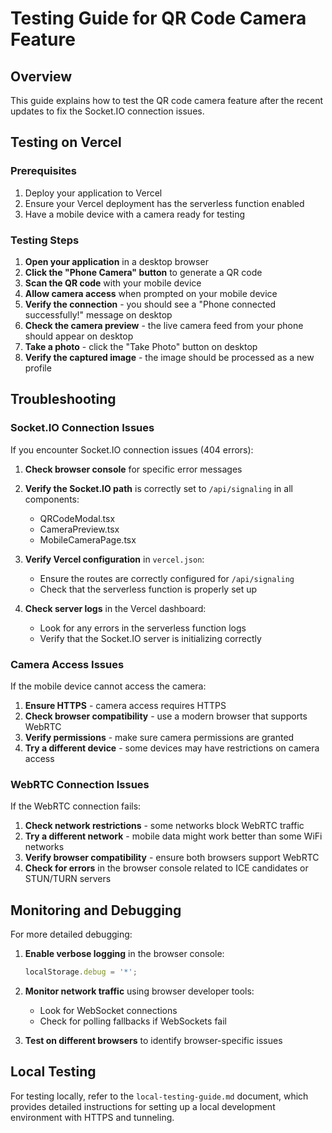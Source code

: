 # Testing Guide for QR Code Camera Feature

## Overview

This guide explains how to test the QR code camera feature after the recent updates to fix the Socket.IO connection issues.

## Testing on Vercel

### Prerequisites

1. Deploy your application to Vercel
2. Ensure your Vercel deployment has the serverless function enabled
3. Have a mobile device with a camera ready for testing

### Testing Steps

1. **Open your application** in a desktop browser
2. **Click the "Phone Camera" button** to generate a QR code
3. **Scan the QR code** with your mobile device
4. **Allow camera access** when prompted on your mobile device
5. **Verify the connection** - you should see a "Phone connected successfully!" message on desktop
6. **Check the camera preview** - the live camera feed from your phone should appear on desktop
7. **Take a photo** - click the "Take Photo" button on desktop
8. **Verify the captured image** - the image should be processed as a new profile

## Troubleshooting

### Socket.IO Connection Issues

If you encounter Socket.IO connection issues (404 errors):

1. **Check browser console** for specific error messages
2. **Verify the Socket.IO path** is correctly set to `/api/signaling` in all components:
   - QRCodeModal.tsx
   - CameraPreview.tsx
   - MobileCameraPage.tsx

3. **Verify Vercel configuration** in `vercel.json`:
   - Ensure the routes are correctly configured for `/api/signaling`
   - Check that the serverless function is properly set up

4. **Check server logs** in the Vercel dashboard:
   - Look for any errors in the serverless function logs
   - Verify that the Socket.IO server is initializing correctly

### Camera Access Issues

If the mobile device cannot access the camera:

1. **Ensure HTTPS** - camera access requires HTTPS
2. **Check browser compatibility** - use a modern browser that supports WebRTC
3. **Verify permissions** - make sure camera permissions are granted
4. **Try a different device** - some devices may have restrictions on camera access

### WebRTC Connection Issues

If the WebRTC connection fails:

1. **Check network restrictions** - some networks block WebRTC traffic
2. **Try a different network** - mobile data might work better than some WiFi networks
3. **Verify browser compatibility** - ensure both browsers support WebRTC
4. **Check for errors** in the browser console related to ICE candidates or STUN/TURN servers

## Monitoring and Debugging

For more detailed debugging:

1. **Enable verbose logging** in the browser console:
   ```javascript
   localStorage.debug = '*';
   ```

2. **Monitor network traffic** using browser developer tools:
   - Look for WebSocket connections
   - Check for polling fallbacks if WebSockets fail

3. **Test on different browsers** to identify browser-specific issues

## Local Testing

For testing locally, refer to the `local-testing-guide.md` document, which provides detailed instructions for setting up a local development environment with HTTPS and tunneling. 